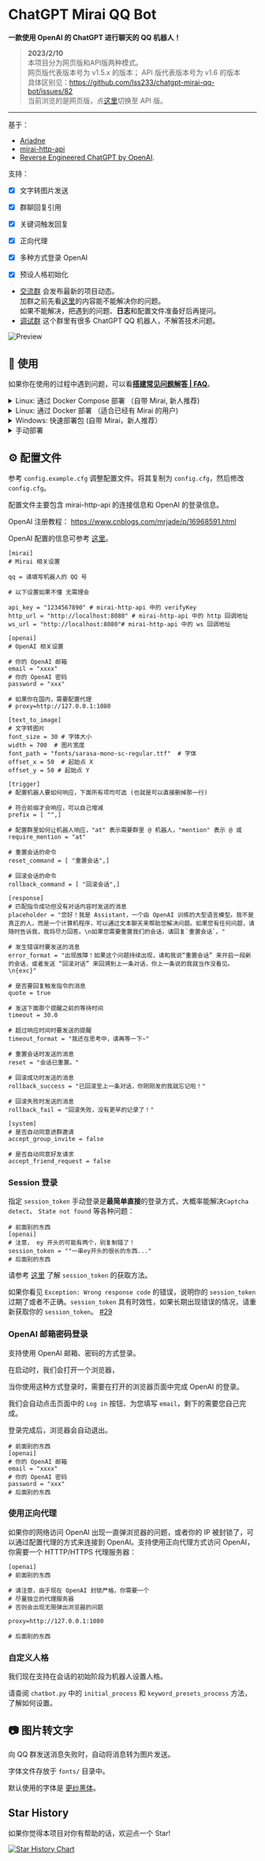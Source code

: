 # ChatGPT Mirai QQ Bot

**一款使用 OpenAI 的 ChatGPT 进行聊天的 QQ 机器人！**

> **2023/2/10**  
> 本项目分为网页版和API版两种模式。  
> 网页版代表版本号为 v1.5.x 的版本； API 版代表版本号为 v1.6 的版本  
> 具体区别见：https://github.com/lss233/chatgpt-mirai-qq-bot/issues/82  
> 当前浏览的是网页版，点[这里](https://github.com/lss233/chatgpt-mirai-qq-bot/tree/master)切换至 API 版。

***

基于：
 - [Ariadne](https://github.com/GraiaProject/Ariadne)
 - [mirai-http-api](https://github.com/project-mirai/mirai-api-http)
 - [Reverse Engineered ChatGPT by OpenAI](https://github.com/acheong08/ChatGPT).  

支持：  
* [x] 文字转图片发送  
* [x] 群聊回复引用
* [x] 关键词触发回复
* [x] 正向代理
* [x] 多种方式登录 OpenAI
* [x] 预设人格初始化


* [交流群](https://jq.qq.com/?_wv=1027&k=3X55LqoY) 会发布最新的项目动态。  
  加群之前先看[这里](https://github.com/lss233/chatgpt-mirai-qq-bot/issues)的内容能不能解决你的问题。  
  如果不能解决，把遇到的问题、**日志**和配置文件准备好后再提问。  
* [调试群](https://jq.qq.com/?_wv=1027&k=TBX8Saq7) 这个群里有很多 ChatGPT QQ 机器人，不解答技术问题。  

![Preview](.github/preview.png)


## 🔧 使用

如果你在使用的过程中遇到问题，可以看[**搭建常见问题解答 | FAQ**](https://github.com/lss233/chatgpt-mirai-qq-bot/issues/85)。   

<details>
    <summary>Linux: 通过 Docker Compose 部署 （自带 Mirai, 新人推荐)</summary>

我们使用 `docker-compose.yaml` 整合了 [ttionya/mirai-http](https://github.com/ttionya/mirai-http-docker) 和本项目来实现快速部署。  
但是在部署过程中仍然需要一些步骤来进行配置。  

你可以在 [Wiki](https://github.com/lss233/chatgpt-mirai-qq-bot/wiki/%E4%BD%BF%E7%94%A8-Docker-Compose-%E9%83%A8%E7%BD%B2%EF%BC%88Mirai---%E6%9C%AC%E9%A1%B9%E7%9B%AE%EF%BC%89) 查看搭建教程。

</details>

<details>
    <summary>Linux: 通过 Docker 部署 （适合已经有 Mirai 的用户)</summary>

1. 找个合适的位置，写你的 `config.cfg`。

2.  执行以下命令，启动 bot：
```bash
# 修改 /path/to/config.cfg 为你 config.cfg 的位置
# XPRA_PASSWORD=123456 中的 123456 是你的 Xpra 密码，建议修改
docker run --name mirai-chatgpt-bot \
    -e XPRA_PASSWORD=123456 \ 
    -v /path/to/config.cfg:/app/config.cfg \
    --network host \
    lss233/chatgpt-mirai-qq-bot:latest
```

3. 启动后，在浏览器访问 `http://你的服务器IP:14500` 可以访问到登录 ChatGPT 的浏览器页面  

</details>

<details>
    <summary>Windows: 快速部署包 (自带 Mirai，新人推荐）</summary>

我们为 Windows 用户制作了一个快速启动包，可以在 [Release](https://github.com/lss233/chatgpt-mirai-qq-bot/releases) 中找到。    

文件名为：`quickstart-windows-amd64.zip`  或者 `Windows快速部署包.zip`
</details>

<details>
    <summary>手动部署</summary>

提示：你需要 Python >= 3.9 才能运行本项目  

1. 部署 Mirai ，安装 mirai-http-api 插件。

2. 下载本项目:
```bash
git clone https://github.com/lss233/chatgpt-mirai-qq-bot
cd chatgpt-mirai-qq-bot
pip3 install -r requirements.txt
```

3. 参照下文调整配置文件。


4. 启动 bot.
```bash
python3 bot.py
```
</details>



## ⚙ 配置文件

参考 `config.example.cfg` 调整配置文件。将其复制为 `config.cfg`，然后修改 `config.cfg`。

配置文件主要包含 mirai-http-api 的连接信息和 OpenAI 的登录信息。

OpenAI 注册教程： https://www.cnblogs.com/mrjade/p/16968591.html  

OpenAI 配置的信息可参考 [这里](https://github.com/acheong08/ChatGPT/wiki/Setup)。


```properties
[mirai]
# Mirai 相关设置

qq = 请填写机器人的 QQ 号

# 以下设置如果不懂 无需理会

api_key = "1234567890" # mirai-http-api 中的 verifyKey
http_url = "http://localhost:8080" # mirai-http-api 中的 http 回调地址
ws_url = "http://localhost:8080"# mirai-http-api 中的 ws 回调地址

[openai]
# OpenAI 相关设置

# 你的 OpenAI 邮箱
email = "xxxx" 
# 你的 OpenAI 密码
password = "xxx"

# 如果你在国内，需要配置代理
# proxy=http://127.0.0.1:1080

[text_to_image]
# 文字转图片
font_size = 30 # 字体大小
width = 700  # 图片宽度
font_path = "fonts/sarasa-mono-sc-regular.ttf"  # 字体
offset_x = 50  # 起始点 X
offset_y = 50 # 起始点 Y

[trigger]
# 配置机器人要如何响应，下面所有项均可选 (也就是可以直接删掉那一行)

# 符合前缀才会响应，可以自己增减
prefix = [ "",]

# 配置群里如何让机器人响应，"at" 表示需要群里 @ 机器人，"mention" 表示 @ 或
require_mention = "at"

# 重置会话的命令
reset_command = [ "重置会话",]

# 回滚会话的命令
rollback_command = [ "回滚会话",]

[response]
# 匹配指令成功但没有对话内容时发送的消息
placeholder = "您好！我是 Assistant，一个由 OpenAI 训练的大型语言模型。我不是真正的人，而是一个计算机程序，可以通过文本聊天来帮助您解决问题。如果您有任何问题，请随时告诉我，我将尽力回答。\n如果您需要重置我们的会话，请回复`重置会话`。"

# 发生错误时要发送的消息
error_format = "出现故障！如果这个问题持续出现，请和我说“重置会话” 来开启一段新的会话，或者发送 “回滚对话” 来回溯到上一条对话，你上一条说的我就当作没看见。\n{exc}"

# 是否要回复触发指令的消息
quote = true

# 发送下面那个提醒之前的等待时间
timeout = 30.0

# 超过响应时间时要发送的提醒
timeout_format = "我还在思考中，请再等一下~"

# 重置会话时发送的消息
reset = "会话已重置。"

# 回滚成功时发送的消息
rollback_success = "已回滚至上一条对话，你刚刚发的我就忘记啦！"

# 回滚失败时发送的消息
rollback_fail = "回滚失败，没有更早的记录了！"

[system]
# 是否自动同意进群邀请
accept_group_invite = false

# 是否自动同意好友请求
accept_friend_request = false

```

### Session 登录

指定 `session_token` 手动登录是**最简单直接**的登录方式，大概率能解决`Captcha detect`、 `State not found` 等各种问题：

```properties
# 前面别的东西
[openai]
# 注意， ey 开头的可能有两个，别复制错了！
session_token = ""一串ey开头的很长的东西..."
# 后面别的东西
```

请参考 [这里](https://github.com/acheong08/ChatGPT/wiki/Setup) 了解 `session_token` 的获取方法。

如果你看见 `Exception: Wrong response code` 的错误，说明你的 `session_token` 过期了或者不正确。`session_token` 具有时效性，如果长期出现错误的情况，请重新获取你的  `session_token`。 [#29](https://github.com/lss233/chatgpt-mirai-qq-bot/issues/29)

### OpenAI 邮箱密码登录

支持使用 OpenAI 邮箱、密码的方式登录。  

在启动时，我们会打开一个浏览器，   

当你使用这种方式登录时，需要在打开的浏览器页面中完成 OpenAI 的登录。  

我们会自动点击页面中的 `Log in` 按钮、为您填写 `email`，剩下的需要您自己完成。

登录完成后，浏览器会自动退出。

```properties
# 前面别的东西
[openai]
# 你的 OpenAI 邮箱
email = "xxxx" 
# 你的 OpenAI 密码
password = "xxx"
# 后面别的东西
```

### 使用正向代理

如果你的网络访问 OpenAI 出现一直弹浏览器的问题，或者你的 IP 被封锁了，可以通过配置代理的方式来连接到 OpenAI。支持使用正向代理方式访问 OpenAI，你需要一个 HTTTP/HTTPS 代理服务器：

```properties
[openai]
# 前面别的东西

# 请注意，由于现在 OpenAI 封锁严格，你需要一个
# 尽量独立的代理服务器
# 否则会出现无限弹出浏览器的问题  

proxy=http://127.0.0.1:1080

# 后面别的东西
```

### 自定义人格

我们现在支持在会话的初始阶段为机器人设置人格。  

请查阅 `chatbot.py` 中的 `initial_process` 和 `keyword_presets_process` 方法，了解如何设置。

## 📷 图片转文字

向 QQ 群发送消息失败时，自动将消息转为图片发送。  

字体文件存放于 `fonts/` 目录中。  

默认使用的字体是 [更纱黑体](https://github.com/be5invis/Sarasa-Gothic)。  

## Star History

如果你觉得本项目对你有帮助的话，欢迎点一个 Star!  

[![Star History Chart](https://api.star-history.com/svg?repos=lss233/chatgpt-mirai-qq-bot&type=Timeline)](https://star-history.com/#lss233/chatgpt-mirai-qq-bot&Timeline)
